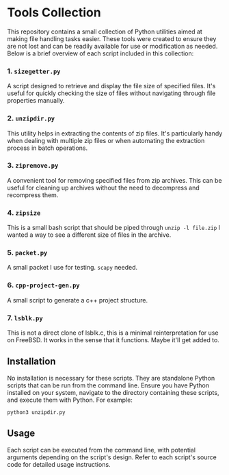 # Tools Collection

This repository contains a small collection of Python utilities aimed at making file handling tasks easier. These tools were created to ensure they are not lost and can be readily available for use or modification as needed. Below is a brief overview of each script included in this collection:

### 1. `sizegetter.py`
A script designed to retrieve and display the file size of specified files. It's useful for quickly checking the size of files without navigating through file properties manually.

### 2. `unzipdir.py`
This utility helps in extracting the contents of zip files. It's particularly handy when dealing with multiple zip files or when automating the extraction process in batch operations.

### 3. `zipremove.py`
A convenient tool for removing specified files from zip archives. This can be useful for cleaning up archives without the need to decompress and recompress them.

### 4. `zipsize`
This is a small bash script that should be piped through ```unzip -l file.zip``` I wanted a way to see a different size of files in the archive.


### 5. `packet.py`
A small packet I use for testing. ```scapy``` needed.

### 6. `cpp-project-gen.py`
A small script to generate a c++ project structure.

### 7. `lsblk.py`
This is not a direct clone of lsblk.c, this is a minimal reinterpretation for use on FreeBSD. It works in the sense that it functions. Maybe it'll get added to.

## Installation
No installation is necessary for these scripts. They are standalone Python scripts that can be run from the command line. Ensure you have Python installed on your system, navigate to the directory containing these scripts, and execute them with Python. For example:

```python3 unzipdir.py```

## Usage
Each script can be executed from the command line, with potential arguments depending on the script's design. Refer to each script's source code for detailed usage instructions.

